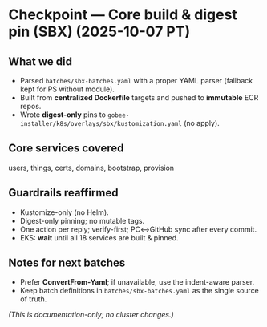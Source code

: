# Checkpoint — Core build & digest pin (SBX) (2025-10-07 PT)

## What we did
- Parsed `batches/sbx-batches.yaml` with a proper YAML parser (fallback kept for PS without module).
- Built from **centralized Dockerfile** targets and pushed to **immutable** ECR repos.
- Wrote **digest-only** pins to `gobee-installer/k8s/overlays/sbx/kustomization.yaml` (no apply).

## Core services covered
users, things, certs, domains, bootstrap, provision

## Guardrails reaffirmed
- Kustomize-only (no Helm).
- Digest-only pinning; no mutable tags.
- One action per reply; verify-first; PC↔GitHub sync after every commit.
- EKS: **wait** until all 18 services are built & pinned.

## Notes for next batches
- Prefer **ConvertFrom-Yaml**; if unavailable, use the indent-aware parser.
- Keep batch definitions in `batches/sbx-batches.yaml` as the single source of truth.

_(This is documentation-only; no cluster changes.)_
